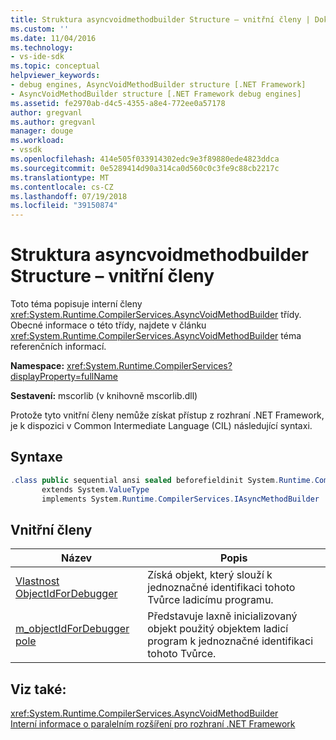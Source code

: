 ```yaml
---
title: Struktura asyncvoidmethodbuilder Structure – vnitřní členy | Dokumentace Microsoftu
ms.custom: ''
ms.date: 11/04/2016
ms.technology:
- vs-ide-sdk
ms.topic: conceptual
helpviewer_keywords:
- debug engines, AsyncVoidMethodBuilder structure [.NET Framework]
- AsyncVoidMethodBuilder structure [.NET Framework debug engines]
ms.assetid: fe2970ab-d4c5-4355-a8e4-772ee0a57178
author: gregvanl
ms.author: gregvanl
manager: douge
ms.workload:
- vssdk
ms.openlocfilehash: 414e505f033914302edc9e3f89880ede4823ddca
ms.sourcegitcommit: 0e5289414d90a314ca0d560c0c3fe9c88cb2217c
ms.translationtype: MT
ms.contentlocale: cs-CZ
ms.lasthandoff: 07/19/2018
ms.locfileid: "39150874"
---
```

# <a name="asyncvoidmethodbuilder-structure---internal-members"></a>Struktura asyncvoidmethodbuilder Structure – vnitřní členy
Toto téma popisuje interní členy <xref:System.Runtime.CompilerServices.AsyncVoidMethodBuilder> třídy. Obecné informace o této třídy, najdete v článku <xref:System.Runtime.CompilerServices.AsyncVoidMethodBuilder> téma referenčních informací.  
  
 **Namespace:** <xref:System.Runtime.CompilerServices?displayProperty=fullName>  
  
 **Sestavení:** mscorlib (v knihovně mscorlib.dll)  
  
 Protože tyto vnitřní členy nemůže získat přístup z rozhraní .NET Framework, je k dispozici v Common Intermediate Language (CIL) následující syntaxi.  
  
## <a name="syntax"></a>Syntaxe  
  
```csharp  
.class public sequential ansi sealed beforefieldinit System.Runtime.CompilerServices.AsyncVoidMethodBuilder  
       extends System.ValueType  
       implements System.Runtime.CompilerServices.IAsyncMethodBuilder  
```  
  
## <a name="internal-members"></a>Vnitřní členy  
  
|Název|Popis|  
|----------|-----------------|  
|[Vlastnost ObjectIdForDebugger](../../extensibility/debugger/asyncvoidmethodbuilder-objectidfordebugger-property.md)|Získá objekt, který slouží k jednoznačné identifikaci tohoto Tvůrce ladicímu programu.|  
|[m_objectIdForDebugger pole](../../extensibility/debugger/asyncvoidmethodbuilder-m-objectidfordebugger-field.md)|Představuje laxně inicializovaný objekt použitý objektem ladicí program k jednoznačné identifikaci tohoto Tvůrce.|  
  
## <a name="see-also"></a>Viz také:  
 <xref:System.Runtime.CompilerServices.AsyncVoidMethodBuilder>   
 [Interní informace o paralelním rozšíření pro rozhraní .NET Framework](../../extensibility/debugger/parallel-extension-internals-for-the-dotnet-framework.md)